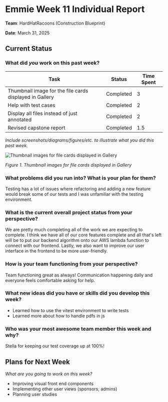 # Emmie Week 11 Individual Report

**Team**: HardHatRacoons (Construction Blueprint)

**Date**:  March 31, 2025

## Current Status

### What did _you_ work on this past week?

| Task                                                          | Status      | Time Spent | 
| ------------------------------------------------------------- | ----------- | ---------- |
| Thumbnail image for the file cards displayed in Gallery       | Completed   |     3      |
| Help with test cases                                          | Completed   |     2      |
| Display all files instead of just annotated                   | Completed   |     2      |
| Revised capstone report                                       | Completed   |    1.5     |


*Include screenshots/diagrams/figures/etc. to illustrate what you did this past week.*

![Thumbnail images for file cards displayed in Gallery](./images/emmie-thumbnails.png)

_Figure 1. Thumbnail images for file cards displayed in Gallery_


### What problems did you run into? What is your plan for them?
Testing has a lot of issues where refactoring and adding a new feature would break some of our tests and 
I was unfamiliar with the testing environment. 


### What is the current overall project status from your perspective? 
We are pretty much completing all of the work we are expecting to complete. I think we have all of our core features 
complete and all that's left will be to put our backend algorithm onto our AWS lambda function to connect with our 
frontend. Lastly, we also want to improve our user interface in the frontend to be more user-friendly.


### How is your team functioning from your perspective?
Team functioning great as always! Communication happening daily and everyone feels comfortable asking for help.

### What new ideas did you have or skills did you develop this week?
- Learned how to use the vitest environment to write tests
- Learned more about how to handle pdfs in js


### Who was your most awesome team member this week and why?
Stella for keeping our test coverage up at 100%!


## Plans for Next Week

*What are you going to work on this week?*
- Improving visual front end components
- Implementing other user views (sponsors, admins)
- Planning user studies

